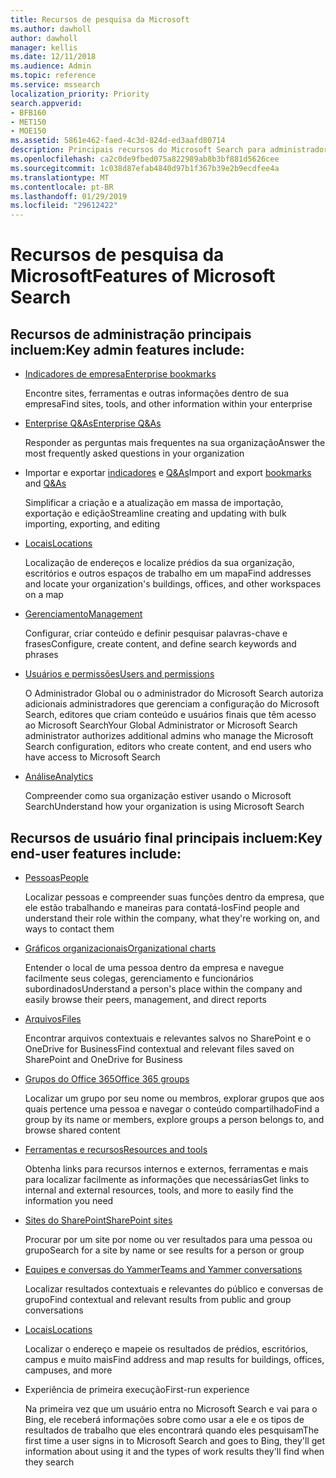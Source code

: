 ```yaml
---
title: Recursos de pesquisa da Microsoft
ms.author: dawholl
author: dawholl
manager: kellis
ms.date: 12/11/2018
ms.audience: Admin
ms.topic: reference
ms.service: mssearch
localization_priority: Priority
search.appverid:
- BFB160
- MET150
- MOE150
ms.assetid: 5861e462-faed-4c3d-824d-ed3aafd80714
description: Principais recursos do Microsoft Search para administradores e usuários finais incluem indicadores, Q&As e o gerenciamento e ideias de dados
ms.openlocfilehash: ca2c0de9fbed075a822989ab8b3bf881d5626cee
ms.sourcegitcommit: 1c038d87efab4840d97b1f367b39e2b9ecdfee4a
ms.translationtype: MT
ms.contentlocale: pt-BR
ms.lasthandoff: 01/29/2019
ms.locfileid: "29612422"
---
```

# <a name="features-of-microsoft-search"></a><span data-ttu-id="100c8-103">Recursos de pesquisa da Microsoft</span><span class="sxs-lookup"><span data-stu-id="100c8-103">Features of Microsoft Search</span></span>

## <a name="key-admin-features-include"></a><span data-ttu-id="100c8-104">Recursos de administração principais incluem:</span><span class="sxs-lookup"><span data-stu-id="100c8-104">Key admin features include:</span></span>

- [<span data-ttu-id="100c8-105">Indicadores de empresa</span><span class="sxs-lookup"><span data-stu-id="100c8-105">Enterprise bookmarks</span></span>](create-and-manage-bookmarks.md)
    
    <span data-ttu-id="100c8-106">Encontre sites, ferramentas e outras informações dentro de sua empresa</span><span class="sxs-lookup"><span data-stu-id="100c8-106">Find sites, tools, and other information within your enterprise</span></span>
    
- [<span data-ttu-id="100c8-107">Enterprise Q&As</span><span class="sxs-lookup"><span data-stu-id="100c8-107">Enterprise Q&As</span></span>](create-and-manage-qas.md)
    
    <span data-ttu-id="100c8-108">Responder as perguntas mais frequentes na sua organização</span><span class="sxs-lookup"><span data-stu-id="100c8-108">Answer the most frequently asked questions in your organization</span></span>
    
- <span data-ttu-id="100c8-109">Importar e exportar [indicadores](bulk-create-bookmarks.md) e [Q&As](bulk-create-qas.md)</span><span class="sxs-lookup"><span data-stu-id="100c8-109">Import and export [bookmarks](bulk-create-bookmarks.md) and [Q&As](bulk-create-qas.md)</span></span>
    
    <span data-ttu-id="100c8-110">Simplificar a criação e a atualização em massa de importação, exportação e edição</span><span class="sxs-lookup"><span data-stu-id="100c8-110">Streamline creating and updating with bulk importing, exporting, and editing</span></span>

- [<span data-ttu-id="100c8-111">Locais</span><span class="sxs-lookup"><span data-stu-id="100c8-111">Locations</span></span>](locations.md)
    
    <span data-ttu-id="100c8-112">Localização de endereços e localize prédios da sua organização, escritórios e outros espaços de trabalho em um mapa</span><span class="sxs-lookup"><span data-stu-id="100c8-112">Find addresses and locate your organization's buildings, offices, and other workspaces on a map</span></span>
    
- [<span data-ttu-id="100c8-113">Gerenciamento</span><span class="sxs-lookup"><span data-stu-id="100c8-113">Management</span></span>](set-up-microsoft-search.md)
    
    <span data-ttu-id="100c8-114">Configurar, criar conteúdo e definir pesquisar palavras-chave e frases</span><span class="sxs-lookup"><span data-stu-id="100c8-114">Configure, create content, and define search keywords and phrases</span></span>
    
- [<span data-ttu-id="100c8-115">Usuários e permissões</span><span class="sxs-lookup"><span data-stu-id="100c8-115">Users and permissions</span></span>](add-users.md)
    
    <span data-ttu-id="100c8-116">O Administrador Global ou o administrador do Microsoft Search autoriza adicionais administradores que gerenciam a configuração do Microsoft Search, editores que criam conteúdo e usuários finais que têm acesso ao Microsoft Search</span><span class="sxs-lookup"><span data-stu-id="100c8-116">Your Global Administrator or Microsoft Search administrator authorizes additional admins who manage the Microsoft Search configuration, editors who create content, and end users who have access to Microsoft Search</span></span>
    
- [<span data-ttu-id="100c8-117">Análise</span><span class="sxs-lookup"><span data-stu-id="100c8-117">Analytics </span></span>](get-insights.md) 
    
    <span data-ttu-id="100c8-118">Compreender como sua organização estiver usando o Microsoft Search</span><span class="sxs-lookup"><span data-stu-id="100c8-118">Understand how your organization is using Microsoft Search</span></span> 
    
## <a name="key-end-user-features-include"></a><span data-ttu-id="100c8-119">Recursos de usuário final principais incluem:</span><span class="sxs-lookup"><span data-stu-id="100c8-119">Key end-user features include:</span></span>

- [<span data-ttu-id="100c8-120">Pessoas</span><span class="sxs-lookup"><span data-stu-id="100c8-120">People</span></span>](use/find-people-and-groups.md)
    
    <span data-ttu-id="100c8-121">Localizar pessoas e compreender suas funções dentro da empresa, que ele estão trabalhando e maneiras para contatá-los</span><span class="sxs-lookup"><span data-stu-id="100c8-121">Find people and understand their role within the company, what they're working on, and ways to contact them</span></span>
    
- [<span data-ttu-id="100c8-122">Gráficos organizacionais</span><span class="sxs-lookup"><span data-stu-id="100c8-122">Organizational charts</span></span>](use/find-people-and-groups.md)
    
    <span data-ttu-id="100c8-123">Entender o local de uma pessoa dentro da empresa e navegue facilmente seus colegas, gerenciamento e funcionários subordinados</span><span class="sxs-lookup"><span data-stu-id="100c8-123">Understand a person's place within the company and easily browse their peers, management, and direct reports</span></span>
    
- [<span data-ttu-id="100c8-124">Arquivos</span><span class="sxs-lookup"><span data-stu-id="100c8-124">Files</span></span>](use/find-files.md)
    
    <span data-ttu-id="100c8-125">Encontrar arquivos contextuais e relevantes salvos no SharePoint e o OneDrive for Business</span><span class="sxs-lookup"><span data-stu-id="100c8-125">Find contextual and relevant files saved on SharePoint and OneDrive for Business</span></span>
    
- [<span data-ttu-id="100c8-126">Grupos do Office 365</span><span class="sxs-lookup"><span data-stu-id="100c8-126">Office 365 groups</span></span>](use/find-people-and-groups.md)
    
    <span data-ttu-id="100c8-127">Localizar um grupo por seu nome ou membros, explorar grupos que aos quais pertence uma pessoa e navegar o conteúdo compartilhado</span><span class="sxs-lookup"><span data-stu-id="100c8-127">Find a group by its name or members, explore groups a person belongs to, and browse shared content</span></span>
    
- [<span data-ttu-id="100c8-128">Ferramentas e recursos</span><span class="sxs-lookup"><span data-stu-id="100c8-128">Resources and tools</span></span>](use/find-resources-tools-and-more.md)
    
    <span data-ttu-id="100c8-129">Obtenha links para recursos internos e externos, ferramentas e mais para localizar facilmente as informações que necessárias</span><span class="sxs-lookup"><span data-stu-id="100c8-129">Get links to internal and external resources, tools, and more to easily find the information you need</span></span>
    
- [<span data-ttu-id="100c8-130">Sites do SharePoint</span><span class="sxs-lookup"><span data-stu-id="100c8-130">SharePoint sites</span></span>](use/find-sharepoint-sites.md)
    
    <span data-ttu-id="100c8-131">Procurar por um site por nome ou ver resultados para uma pessoa ou grupo</span><span class="sxs-lookup"><span data-stu-id="100c8-131">Search for a site by name or see results for a person or group</span></span>
    
- [<span data-ttu-id="100c8-132">Equipes e conversas do Yammer</span><span class="sxs-lookup"><span data-stu-id="100c8-132">Teams and Yammer conversations</span></span>](use/find-conversations.md)
    
    <span data-ttu-id="100c8-133">Localizar resultados contextuais e relevantes do público e conversas de grupo</span><span class="sxs-lookup"><span data-stu-id="100c8-133">Find contextual and relevant results from public and group conversations</span></span>

- [<span data-ttu-id="100c8-134">Locais</span><span class="sxs-lookup"><span data-stu-id="100c8-134">Locations</span></span>](use/find-locations.md)
    
    <span data-ttu-id="100c8-135">Localizar o endereço e mapeie os resultados de prédios, escritórios, campus e muito mais</span><span class="sxs-lookup"><span data-stu-id="100c8-135">Find address and map results for buildings, offices, campuses, and more</span></span>
    
- <span data-ttu-id="100c8-136">Experiência de primeira execução</span><span class="sxs-lookup"><span data-stu-id="100c8-136">First-run experience</span></span>
    
    <span data-ttu-id="100c8-137">Na primeira vez que um usuário entra no Microsoft Search e vai para o Bing, ele receberá informações sobre como usar a ele e os tipos de resultados de trabalho que eles encontrará quando eles pesquisam</span><span class="sxs-lookup"><span data-stu-id="100c8-137">The first time a user signs in to Microsoft Search and goes to Bing, they'll get information about using it and the types of work results they'll find when they search</span></span>